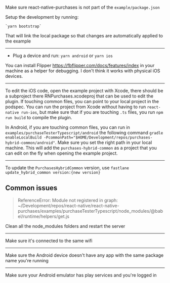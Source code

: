 Make sure react-native-purchases is not part of the `example/package.json`

Setup the development by running: 

    `yarn bootstrap`

That will link the local package so that changes are automatically applied to the example

---

- Plug a device and run:
`yarn android`
or 
`yarn ios`


You can install Flipper https://fbflipper.com/docs/features/index in your machine as a helper for debugging. I don't think it works with physical iOS devices.

---

To edit the iOS code, open the example project with Xcode, there should be a subproject there RNPurchases.xcodeproj that can be used to edit the plugin. 
If touching common files, you can point to your local project in the podspec. 
You can run the project from Xcode without having to run `react-native run-ios`, but make sure that if you are touching `.ts` files, you run `npm run build` to compile the plugin.

In Android, if you are touching common files, you can run in `examples/purchaseTesterTypescript/android` the following command `gradle enableLocalBuild -PcommonPath="$HOME/Development/repos/purchases-hybrid-common/android"`. Make sure you set the right path in your local machine. This will add the `purchases-hybrid-common` as a project that you can edit on the fly when opening the example project.

---

To update the `PurchasesHybridCommon` version, use `fastlane update_hybrid_common version:{new version}`

## Common issues

> ReferenceError: Module not registered in graph: ~/Development/repos/react-native/react-native-purchases/examples/purchaseTesterTypescript/node_modules/@babel/runtime/helpers/get.js

Clean all the node_modules folders and restart the server

---

Make sure it's connected to the same wifi

---

Make sure the Android device doesn't have any app with the same package name you're running

---

Make sure your Android emulator has play services and you're logged in
